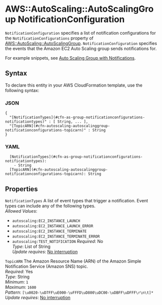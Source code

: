 # AWS::AutoScaling::AutoScalingGroup NotificationConfiguration<a name="aws-properties-as-notificationconfigurations"></a>

 `NotificationConfiguration` specifies a list of notification configurations for the `NotificationConfigurations` property of [AWS::AutoScaling::AutoScalingGroup](https://docs.aws.amazon.com/AWSCloudFormation/latest/UserGuide/aws-properties-as-group.html)\. `NotificationConfiguration` specifies the events that the Amazon EC2 Auto Scaling group sends notifications for\.

For example snippets, see [Auto Scaling Group with Notifications](https://docs.aws.amazon.com/AWSCloudFormation/latest/UserGuide/quickref-autoscaling.html#scenario-as-notification)\.

## Syntax<a name="aws-properties-as-notificationconfigurations-syntax"></a>

To declare this entity in your AWS CloudFormation template, use the following syntax:

### JSON<a name="aws-properties-as-notificationconfigurations-syntax.json"></a>

```
{
  "[NotificationTypes](#cfn-as-group-notificationconfigurations-notificationtypes)" : [ String, ... ],
  "[TopicARN](#cfn-autoscaling-autoscalinggroup-notificationconfigurations-topicarn)" : String
}
```

### YAML<a name="aws-properties-as-notificationconfigurations-syntax.yaml"></a>

```
  [NotificationTypes](#cfn-as-group-notificationconfigurations-notificationtypes): 
    - String
  [TopicARN](#cfn-autoscaling-autoscalinggroup-notificationconfigurations-topicarn): String
```

## Properties<a name="aws-properties-as-notificationconfigurations-properties"></a>

`NotificationTypes`  <a name="cfn-as-group-notificationconfigurations-notificationtypes"></a>
A list of event types that trigger a notification\. Event types can include any of the following types\.   
*Allowed Values*:  
+  `autoscaling:EC2_INSTANCE_LAUNCH` 
+  `autoscaling:EC2_INSTANCE_LAUNCH_ERROR` 
+  `autoscaling:EC2_INSTANCE_TERMINATE` 
+  `autoscaling:EC2_INSTANCE_TERMINATE_ERROR` 
+  `autoscaling:TEST_NOTIFICATION` 
*Required*: No  
*Type*: List of String  
*Update requires*: [No interruption](https://docs.aws.amazon.com/AWSCloudFormation/latest/UserGuide/using-cfn-updating-stacks-update-behaviors.html#update-no-interrupt)

`TopicARN`  <a name="cfn-autoscaling-autoscalinggroup-notificationconfigurations-topicarn"></a>
The Amazon Resource Name \(ARN\) of the Amazon Simple Notification Service \(Amazon SNS\) topic\.  
*Required*: Yes  
*Type*: String  
*Minimum*: `1`  
*Maximum*: `1600`  
*Pattern*: `[\u0020-\uD7FF\uE000-\uFFFD\uD800\uDC00-\uDBFF\uDFFF\r\n\t]*`  
*Update requires*: [No interruption](https://docs.aws.amazon.com/AWSCloudFormation/latest/UserGuide/using-cfn-updating-stacks-update-behaviors.html#update-no-interrupt)